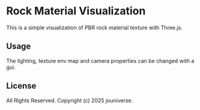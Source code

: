 # Rock Material Visualization

This is a simple visualization of PBR rock material texture with Three.js.

## Usage

The lighting, texture env map and camera properties can be changed with a gui.

## License

All Rights Reserved.
Copyright (c) 2025 jouniverse.
